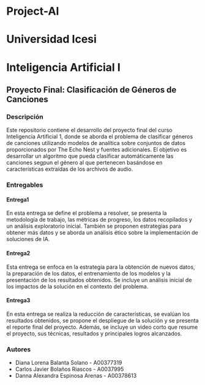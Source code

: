 ﻿# Project-AI
# Universidad Icesi
# Inteligencia Artificial I
## Proyecto Final: Clasificación de Géneros de Canciones

### Descripción
Este repositorio contiene el desarrollo del proyecto final del curso Inteligencia Artificial 1, donde se aborda el problema de clasificar géneros de canciones utilizando modelos de analítica sobre conjuntos de datos proporcionados por The Echo Nest y fuentes adicionales. El objetivo es desarrollar un algoritmo que pueda clasificar automáticamente las canciones segpun el género al que pertenecen basándose en características extraídas de los archivos de audio.

### Entregables

#### Entrega1
En esta entrega se define el problema a resolver, se presenta la metodología de trabajo, las métricas de progreso, los datos recopilados y un análisis exploratorio inicial. También se proponen estrategias para obtener más datos y se aborda un análisis ético sobre la implementación de soluciones de IA.

#### Entrega2
Esta entrega se enfoca en la estrategia para la obtención de nuevos datos, la preparación de los datos, el entrenamiento de los modelos y la presentación de los resultados obtenidos. Se incluye un análisis inicial de los impactos de la solución en el contexto del problema.

#### Entrega3
En esta entrega se realiza la reducción de características, se evalúan los resultados obtenidos, se propone el despliegue de la solución y se presenta el reporte final del proyecto. Además, se incluye un video corto que resume el proyecto, sus técnicas, resultados y principales logros alcanzados.

### Autores
* Diana Lorena Balanta  Solano - A00377319
* Carlos Javier Bolaños Riascos - A0037995
* Danna Alexandra Espinosa Arenas - A00378613

